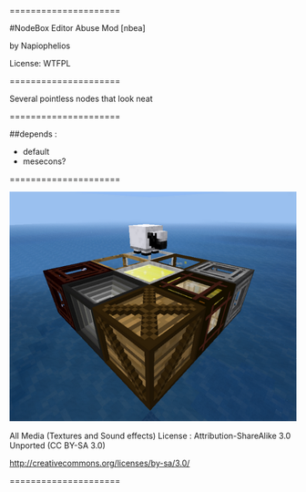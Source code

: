 =====================

#NodeBox Editor Abuse Mod [nbea]

by Napiophelios

License: WTFPL

=====================

Several pointless nodes that look neat

=====================

##depends :

- default
- mesecons?

=====================

![Preview](https://raw.githubusercontent.com/Napiophelios/NBox_Abuse/master/screenshot.png)

All Media (Textures and Sound effects)
License : Attribution-ShareAlike 3.0 Unported (CC BY-SA 3.0)

http://creativecommons.org/licenses/by-sa/3.0/

=====================
